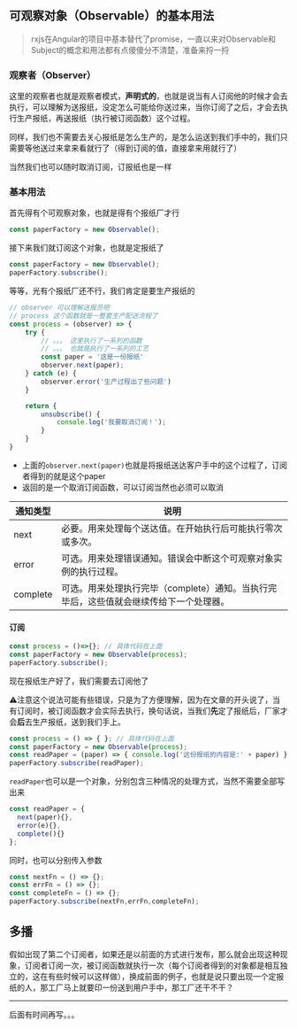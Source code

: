 ## 可观察对象（Observable）的基本用法

> rxjs在Angular的项目中基本替代了promise，一直以来对Observable和Subject的概念和用法都有点傻傻分不清楚，准备来捋一捋

### 观察者（Observer）

这里的观察者也就是观察者模式，**声明式的**，也就是说当有人订阅他的时候才会去执行，可以理解为送报纸，没定怎么可能给你送过来，当你订阅了之后，才会去执行生产报纸，再送报纸（执行被订阅函数）这个过程。

同样，我们也不需要去关心报纸是怎么生产的，是怎么运送到我们手中的，我们只需要等他送过来拿来看就行了（得到订阅的值，直接拿来用就行了）

当然我们也可以随时取消订阅，订报纸也是一样

### 基本用法

首先得有个可观察对象，也就是得有个报纸厂才行

```javascript
const paperFactory = new Observable();
```

接下来我们就订阅这个对象，也就是定报纸了

```javascript
const paperFactory = new Observable();
paperFactory.subscribe();
```

等等，光有个报纸厂还不行，我们肯定是要生产报纸的

```javascript
// observer 可以理解送报员吧
// process 这个函数就是一整套生产配送流程了
const process = (observer) => {
	try {
		// 。。。 这里执行了一系列的函数
		// 。。。 也就是执行了一系列的工艺
		const paper = '这是一份报纸'
		observer.next(paper);
	} catch (e) {
		observer.error('生产过程出了些问题')
	}

	return {
		unsubscribe() {
			console.log('我要取消订阅！');
		}
	}
}
```

- 上面的`observer.next(paper)`也就是将报纸送达客户手中的这个过程了，订阅者得到的就是这个paper
- 返回的是一个取消订阅函数，可以订阅当然也必须可以取消

| 通知类型 | 说明                                                         |
| -------- | ------------------------------------------------------------ |
| next     | 必要。用来处理每个送达值。在开始执行后可能执行零次或多次。   |
| error    | 可选。用来处理错误通知。错误会中断这个可观察对象实例的执行过程。 |
| complete | 可选。用来处理执行完毕（complete）通知。当执行完毕后，这些值就会继续传给下一个处理器。 |

#### 订阅

```javascript
const process = ()=>{}; // 具体代码在上面
const paperFactory = new Observable(process);
paperFactory.subscribe();
```

现在报纸生产好了，我们需要去订阅他了

⚠️注意这个说法可能有些错误，只是为了方便理解，因为在文章的开头说了，当有订阅时，被订阅函数才会实际去执行，换句话说，当我们**先**定了报纸后，厂家才会**后**去生产报纸，送到我们手上。

```javascript
const process = () => { }; // 具体代码在上面
const paperFactory = new Observable(process);
const readPaper = (paper) => { console.log('这份报纸的内容是:' + paper) }
paperFactory.subscribe(readPaper);
```

`readPaper`也可以是一个对象，分别包含三种情况的处理方式，当然不需要全部写出来

```javascript
const readPaper = {
  next(paper){},
  error(e){},
  complete(){}
};
```

同时，也可以分别传入参数

```javascript
const nextFn = () => {};
const errFn = () => {};
const completeFn = () => {};
paperFactory.subscribe(nextFn,errFn,completeFn);
```

## 多播

假如出现了第二个订阅者，如果还是以前面的方式进行发布，那么就会出现这种现象，订阅者订阅一次，被订阅函数就执行一次（每个订阅者得到的对象都是相互独立的，这在有些时候可以这样做），换成前面的例子，也就是说只要出现一个定报纸的人，那工厂马上就要印一份送到用户手中，那工厂还干不干？

---

后面有时间再写。。。

